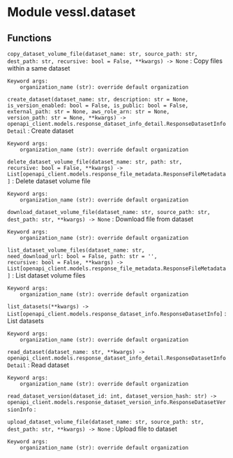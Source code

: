 Module vessl.dataset
====================

Functions
---------

    
`copy_dataset_volume_file(dataset_name: str, source_path: str, dest_path: str, recursive: bool = False, **kwargs) ‑> None`
:   Copy files within a same dataset
    
    Keyword args:
        organization_name (str): override default organization

    
`create_dataset(dataset_name: str, description: str = None, is_version_enabled: bool = False, is_public: bool = False, external_path: str = None, aws_role_arn: str = None, version_path: str = None, **kwargs) ‑> openapi_client.models.response_dataset_info_detail.ResponseDatasetInfoDetail`
:   Create dataset
    
    Keyword args:
        organization_name (str): override default organization

    
`delete_dataset_volume_file(dataset_name: str, path: str, recursive: bool = False, **kwargs) ‑> List[openapi_client.models.response_file_metadata.ResponseFileMetadata]`
:   Delete dataset volume file
    
    Keyword args:
        organization_name (str): override default organization

    
`download_dataset_volume_file(dataset_name: str, source_path: str, dest_path: str, **kwargs) ‑> None`
:   Download file from dataset
    
    Keyword args:
        organization_name (str): override default organization

    
`list_dataset_volume_files(dataset_name: str, need_download_url: bool = False, path: str = '', recursive: bool = False, **kwargs) ‑> List[openapi_client.models.response_file_metadata.ResponseFileMetadata]`
:   List dataset volume files
    
    Keyword args:
        organization_name (str): override default organization

    
`list_datasets(**kwargs) ‑> List[openapi_client.models.response_dataset_info.ResponseDatasetInfo]`
:   List datasets
    
    Keyword args:
        organization_name (str): override default organization

    
`read_dataset(dataset_name: str, **kwargs) ‑> openapi_client.models.response_dataset_info_detail.ResponseDatasetInfoDetail`
:   Read dataset
    
    Keyword args:
        organization_name (str): override default organization

    
`read_dataset_version(dataset_id: int, dataset_version_hash: str) ‑> openapi_client.models.response_dataset_version_info.ResponseDatasetVersionInfo`
:   

    
`upload_dataset_volume_file(dataset_name: str, source_path: str, dest_path: str, **kwargs) ‑> None`
:   Upload file to dataset
    
    Keyword args:
        organization_name (str): override default organization